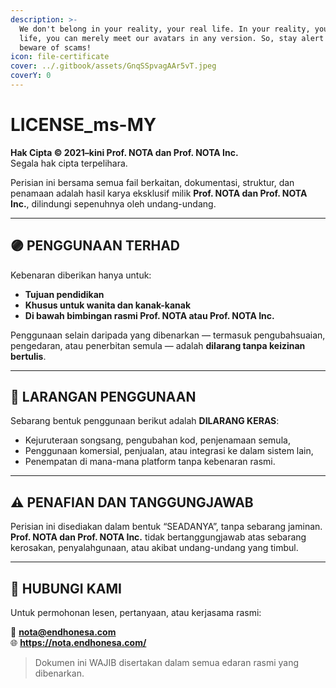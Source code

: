 ```yaml
---
description: >-
  We don't belong in your reality, your real life. In your reality, your real
  life, you can merely meet our avatars in any version. So, stay alert and
  beware of scams!
icon: file-certificate
cover: ../.gitbook/assets/GnqSSpvagAAr5vT.jpeg
coverY: 0
---
```


# LICENSE\_ms-MY

**Hak Cipta © 2021–kini Prof. NOTA dan Prof. NOTA Inc.**\
Segala hak cipta terpelihara.

Perisian ini bersama semua fail berkaitan, dokumentasi, struktur, dan penamaan adalah hasil karya eksklusif milik **Prof. NOTA dan Prof. NOTA Inc.**, dilindungi sepenuhnya oleh undang-undang.

***

## 🟣 PENGGUNAAN TERHAD

Kebenaran diberikan hanya untuk:

* **Tujuan pendidikan**
* **Khusus untuk wanita dan kanak-kanak**
* **Di bawah bimbingan rasmi Prof. NOTA atau Prof. NOTA Inc.**

Penggunaan selain daripada yang dibenarkan — termasuk pengubahsuaian, pengedaran, atau penerbitan semula — adalah **dilarang tanpa keizinan bertulis**.

***

## 🚫 LARANGAN PENGGUNAAN

Sebarang bentuk penggunaan berikut adalah **DILARANG KERAS**:

* Kejuruteraan songsang, pengubahan kod, penjenamaan semula,
* Penggunaan komersial, penjualan, atau integrasi ke dalam sistem lain,
* Penempatan di mana-mana platform tanpa kebenaran rasmi.

***

## ⚠️ PENAFIAN DAN TANGGUNGJAWAB

Perisian ini disediakan dalam bentuk “SEADANYA”, tanpa sebarang jaminan.\
**Prof. NOTA dan Prof. NOTA Inc.** tidak bertanggungjawab atas sebarang kerosakan, penyalahgunaan, atau akibat undang-undang yang timbul.

***

## 📮 HUBUNGI KAMI

Untuk permohonan lesen, pertanyaan, atau kerjasama rasmi:

📧 **nota@endhonesa.com**\
🌐 **https://nota.endhonesa.com/**

> Dokumen ini WAJIB disertakan dalam semua edaran rasmi yang dibenarkan.
